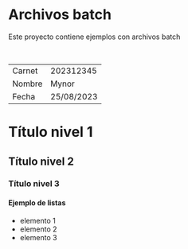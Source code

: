 <h1>Archivos batch</h1>
<p>
    Este proyecto contiene ejemplos con archivos batch
</p>
<br>
<table>
    <tr>
        <td>Carnet</td>
        <td>202312345</td>
    </tr>
    <tr>
        <td>Nombre</td>
        <td>Mynor</td>
    </tr>
    <tr>
        <td>Fecha</td>
        <td>25/08/2023</td>
    </tr>
</table>

# Título nivel 1
## Título nivel 2
### Título nivel 3

#### Ejemplo de listas
- elemento 1
- elemento 2
- elemento 3